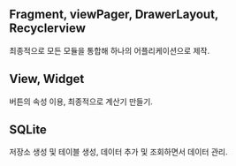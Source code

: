 ## Fragment, viewPager, DrawerLayout, Recyclerview

최종적으로 모든 모듈을 통합해 하나의 어플리케이션으로 제작.

## View, Widget

버튼의 속성 이용, 최종적으로 계산기 만들기.

## SQLite

저장소 생성 및 테이블 생성, 데이터 추가 및 조회하면서 데이터 관리.
